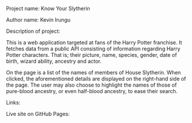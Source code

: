 Project name: Know Your Slytherin

Author name: Kevin Irungu

Description of project:

This is a web application targeted at fans of the Harry Potter franchise. It fetches data from a public API consisting of information regarding Harry Potter characters. That is; their picture, name, species, gender, date of birth, wizard ability, ancestry and actor. 

On the page is a list of the names of members of House Slytherin. When clicked, the aforementioned details are displayed on the right-hand side of the page. The user may also choose to highlight the names of those of pure-blood ancestry, or even half-blood ancestry, to ease their search.

Links:

Live site on GitHub Pages:


